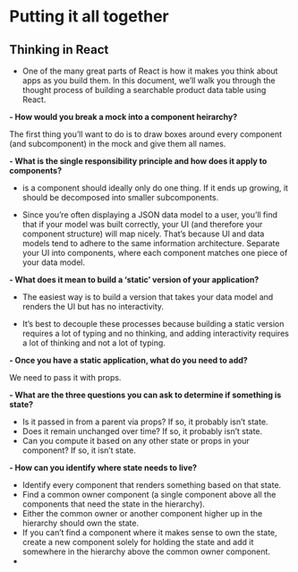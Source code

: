# Putting it all together

## Thinking in React

- One of the many great parts of React is how it makes you think about apps as you build them. In this document, we’ll walk you through the thought process of building a searchable product data table using React.


**- How would you break a mock into a component heirarchy?**

The first thing you’ll want to do is to draw boxes around every component (and subcomponent) in the mock and give them all names.

**- What is the single responsibility principle and how does it apply to components?**

- is a component should ideally only do one thing. If it ends up growing, it should be decomposed into smaller subcomponents.

- Since you’re often displaying a JSON data model to a user, you’ll find that if your model was built correctly, your UI (and therefore your component structure) will map nicely. That’s because UI and data models tend to adhere to the same information architecture. Separate your UI into components, where each component matches one piece of your data model.


**- What does it mean to build a ‘static’ version of your application?**  

* The easiest way is to build a version that takes your data model and renders the UI but has no interactivity.

* It’s best to decouple these processes because building a static version requires a lot of typing and no thinking, and adding interactivity requires a lot of thinking and not a lot of typing. 


**- Once you have a static application, what do you need to add?**  


We need to pass it with props.

**- What are the three questions you can ask to determine if something is state?**
- Is it passed in from a parent via props? If so, it probably isn’t state.
- Does it remain unchanged over time? If so, it probably isn’t state.
- Can you compute it based on any other state or props in your component? If so, it isn’t state.


**- How can you identify where state needs to live?**  
- Identify every component that renders something based on that state.
- Find a common owner component (a single component above all the components that need the state in the hierarchy).
- Either the common owner or another component higher up in the hierarchy should own the state.
- If you can’t find a component where it makes sense to own the state, create a new component solely for holding the state and add it somewhere in the hierarchy above the common owner component.
- 
